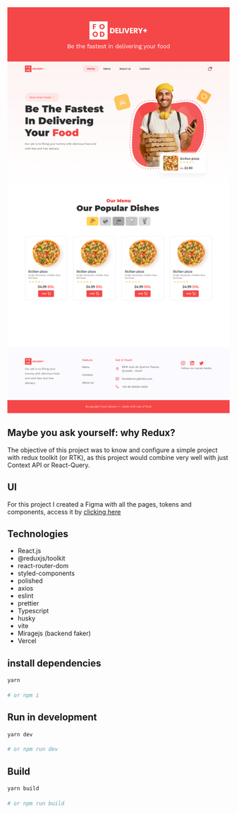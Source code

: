 <div align="center">
  <img alt="Cover" src="./public/cover.png">
</div>

<div align="center">
  <img alt="Ui Home" src="./public/ui-home.png">
</div>

## Maybe you ask yourself: why Redux?
The objective of this project was to know and configure a simple project with redux toolkit (or RTK), as this project would combine very well with just Context API or React-Query.

## UI
For this project I created a Figma with all the pages, tokens and components, access it by [clicking here](https://www.figma.com/file/9LQOboZAKbBKwTYK9zbDtM/Food-Delivery%2B?node-id=7%3A136)

## Technologies
- React.js
- @reduxjs/toolkit
- react-router-dom
- styled-components
- polished
- axios
- eslint
- prettier
- Typescript
- husky
- vite
- Miragejs (backend faker)
- Vercel

## install dependencies
```bash
yarn

# or npm i
```

## Run in development
```bash
yarn dev

# or npm run dev
```

## Build
```bash
yarn build

# or npm run build
```
